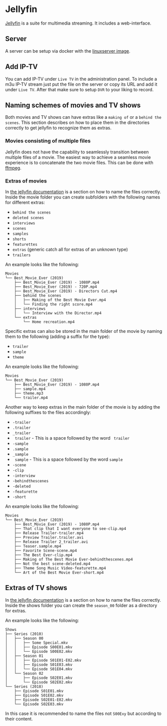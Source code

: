# Jellyfin

[Jellyfin](https://jellyfin.ord) is a suite for multimedia streaming.
It includes a web-interface.

## Server

A server can be setup via docker with the [linuxserver image](./docker-images/linuxserver_-_jellyfin.md).

## Add IP-TV

You can add IP-TV under `Live TV` in the administration panel.
To include a m3u IP-TV stream just put the file on the server or copy its URL
and add it under `Live TV`.
After that make sure to setup `DVR` to your liking to record.

## Naming schemes of movies and TV shows

Both movies and TV shows can have extras like a `making of` or a `behind the
scenes`.
This section describes on how to place them in the directories correctly to get
jellyfin to recognize them as extras.

### Movies consisting of multiple files

Jellyfin does not have the capability to seamlessly transition between multiple
files of a movie.
The easiest way to achieve a seamless movie experience is to concatenate the two
movie files.
This can be done with [ffmpeg](./linux/ffmpeg.md).

### Extras of movies

In
[the jellyfin documentation](https://jellyfin.org/docs/general/server/media/movies.html)
is a section on how to name the files correctly.
Inside the movie folder you can create subfolders with the following names for
different extras:

- `behind the scenes`
- `deleted scenes`
- `interviews`
- `scenes`
- `samples`
- `shorts`
- `featurettes`
- `extras` (generic catch all for extras of an unknown type)
- `trailers`

An example looks like the following:

```
Movies
└── Best_Movie_Ever (2019)
    ├── Best_Movie_Ever (2019) - 1080P.mp4
    ├── Best_Movie_Ever (2019) - 720P.mp4
    ├── Best_Movie_Ever (2019) - Directors Cut.mp4
    ├── behind the scenes
    │   ├── Making of the Best Movie Ever.mp4
    │   └── Finding the right score.mp4
    ├── interviews
    │   └── Interview with the Director.mp4
    └── extras
        └── Home recreation.mp4
```

Specific extras can also be stored in the main folder of the movie by naming
them to the following (adding a suffix for the type):

- `trailer`
- `sample`
- `theme`

An example looks like the following:

```
Movies
└── Best_Movie_Ever (2019)
    ├── Best_Movie_Ever (2019) - 1080P.mp4
    ├── sample.mp4
    ├── theme.mp3
    └── trailer.mp4
```

Another way to keep extras in the main folder of the movie is by adding the
following suffixes to the files accordingly:


- `-trailer`
- `.trailer`
- `_trailer`
- ` trailer` - This is a space followed by the word ` trailer`
- `-sample`
- `.sample`
- `_sample`
- ` sample` - This is a space followed by the word `sample`
- `-scene`
- `-clip`
- `-interview`
- `-behindthescenes`
- `-deleted`
- `-featurette`
- `-short`

An example looks like the following:

```
Movies
└── Best_Movie_Ever (2019)
    ├── Best_Movie_Ever (2019) - 1080P.mp4
    ├── That clip that I want everyone to see-clip.mp4
    ├── Release Trailer-trailer.mp4
    ├── Preview Trailer.trailer.avi
    ├── Release Trailer 2_trailer.avi
    ├── Teaser.sample.mp4
    ├── Favorite Scene-scene.mp4
    ├── The Best Ever-clip.mp4
    ├── Making of The Best Movie Ever-behindthescenes.mp4
    ├── Not the best scene-deleted.mp4
    ├── Theme Song Music Video-featurette.mp4
    └── Art of the Best Movie Ever-short.mp4
```

## Extras of TV shows

In
[the jellyfin documentation](https://jellyfin.org/docs/general/server/media/shows.html)
is a section on how to name the files correctly.
Inside the shows folder you can create the `season_00` folder as a directory
for extras.

An example looks like the following:

```
Shows
├── Series (2010)
│   ├── Season 00
│   │   ├── Some Special.mkv
│   │   ├── Episode S00E01.mkv
│   │   └── Episode S00E02.mkv
│   ├── Season 01
│   │   ├── Episode S01E01-E02.mkv
│   │   ├── Episode S01E03.mkv
│   │   └── Episode S01E04.mkv
│   └── Season 02
│       ├── Episode S02E01.mkv
│       └── Episode S02E02.mkv
└── Series (2018)
    ├── Episode S01E01.mkv
    ├── Episode S01E02.mkv
    ├── Episode S02E01-E02.mkv
    └── Episode S02E03.mkv
```

In this case it is recommended to name the files not `S00Exy` but according to
their content.
